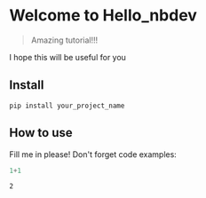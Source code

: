 # Welcome to Hello_nbdev
> Amazing tutorial!!!


I hope this will be useful for you

## Install

`pip install your_project_name`

## How to use

Fill me in please! Don't forget code examples:

```python
1+1
```




    2


